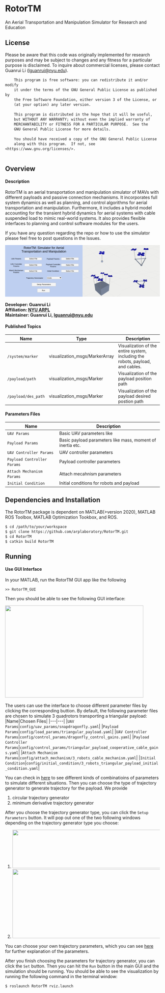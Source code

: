 # RotorTM
An Aerial Transportation and Manipulation Simulator for Research and Education

## License
Please be aware that this code was originally implemented for research purposes and may be subject to changes and any fitness for a particular purpose is disclaimed. To inquire about commercial licenses, please contact Guanrui Li (lguanrui@nyu.edu).
```
    This program is free software: you can redistribute it and/or modify
    it under the terms of the GNU General Public License as published by
    the Free Software Foundation, either version 3 of the License, or
    (at your option) any later version.

    This program is distributed in the hope that it will be useful,
    but WITHOUT ANY WARRANTY; without even the implied warranty of
    MERCHANTABILITY or FITNESS FOR A PARTICULAR PURPOSE.  See the
    GNU General Public License for more details.

    You should have received a copy of the GNU General Public License
    along with this program.  If not, see <https://www.gnu.org/licenses/>.
    
```

## Overview
#### Description
RotorTM is an aerial transportation and manipulation simulator of MAVs with different payloads and passive connection mechanisms. It incorporates full system
dynamics as well as planning, and control algorithms for aerial transportation and manipulation. Furthermore, it includes a hybrid model accounting for the transient hybrid dynamics for aerial systems with cable suspended load to mimic real-world systems. It also provides flexible interfaces to planning and control software modules for the users. 

If you have any question regarding the repo or how to use the simulator please feel free to post questions in the Issues. 

![Screenshot](doc/intro.png)

**Developer: Guanrui Li<br />
Affiliation: [NYU ARPL](https://wp.nyu.edu/arpl/)<br />
Maintainer: Guanrui Li, lguanrui@nyu.edu<br />**

#### Published Topics
|Name|Type|Description|
|---|---|---|
|`/system/marker`|visualization_msgs/MarkerArray|Visualization of the entire system, including the robots, payload, and cables.|
|`/payload/path`|visualization_msgs/Marker|Visualization of the payload position path|
|`/payload/des_path`|visualization_msgs/Marker|Visualization of the payload desired postion path|

#### Parameters Files
|Name|Description|
|---|---|
|`UAV Params`|Basic UAV parameters like |
|`Payload Params`|Basic payload parameters like mass, moment of inertia etc.|
|`UAV Controller Params`|UAV controller parameters|
|`Payload Controller Params`|Payload controller parameters|
|`Attach Mechanism Params`|Attach mecahnism parameters|
|`Initial Condition`|Initial conditions for robots and payload|

## Dependencies and Installation
The RotorTM package is dependent on MATLAB(>version 2020), MATLAB ROS Toolbox, MATLAB Optimization Tookbox, and ROS. 
```
$ cd /path/to/your/workspace
$ git clone https://github.com/arplaboratory/RotorTM.git
$ cd RotorTM
$ catkin build RotorTM
```

## Running

#### Use GUI Interface
In your MATLAB, run the RotorTM GUI app like the following

```
>> RotorTM_GUI
```
Then you should be able to see the following GUI interface:

<img src="https://github.com/arplaboratory/RotorTM/blob/main/doc/gui.png" width="450" height="300">

The users can use the interface to choose different parameter files by clicking the corresponding buttion. 
By default, the following parameter files are chosen to simulate 3 quadrotors transporting a triangular payload: 
|Name|Chosen Files|
|---|---|
|`UAV Params`|`config/uav_params/snapdragonfly.yaml`|
|`Payload Params`|`config/load_params/triangular_payload.yaml`|
|`UAV Controller Params`|`config/control_params/dragonfly_control_gains.yaml`|
|`Payload Controller Params`|`config/control_params/triangular_payload_cooperative_cable_gains.yaml`|
|`Attach Mechanism Params`|`config/attach_mechanism/3_robots_cable_mechanism.yaml`|
|`Initial Condition`|`config/initial_condition/3_robots_triangular_payload_initial_condition.yaml`|

You can check in [here](https://github.com/arplaboratory/RotorTM/blob/main/doc/Simulator_Params.md) to see different kinds of combinatioins of parameters to simulate different situations. Then you can choose the type of trajectory generator to generate trajectory for the payload. We provide 
1. circular trajectory generator
2. minimum derivative trajectory generator

After you choose the trajectory generator type, you can click the `Setup Parameters` button. 
It will pop out one of the two following windows depending on the trajectory generator type you choose: 
1. <img src="https://github.com/arplaboratory/RotorTM/blob/main/doc/circle.png" width="500" height="125"> 
2. <img src="https://github.com/arplaboratory/RotorTM/blob/main/doc/min_derivative.png" width="500" height="225">
You can choose your own trajectory parameters, which you can see [here](https://github.com/arplaboratory/RotorTM/blob/main/doc/trajectory_generator.md) for further explanation of the parameters. 

After you finish choosing the parameters for trajectory generator, you can click the `Set` button. Then you can hit the `Run` button in the main GUI and the simulation should be running. You should be able to see the visualization by running the following command in the terminal window: 
```
$ roslaunch RotorTM rviz.launch
```
